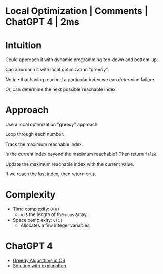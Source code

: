 # Local Optimization | Comments | ChatGPT 4 | 2ms

# Intuition

Could approach it with dynamic programming top-down and bottom-up.

Can approach it with local optimization "greedy".

Notice that having reached a particular index we can determine failure.

Or, can determine the next possible reachable index.

# Approach

Use a local optimization "greedy" approach.

Loop through each number.

Track the maximum reachable index.

Is the current index beyond the maximum reachable? Then return `false`.

Update the maximum reachable index with the current value.

If we reach the last index, then return `true`.

# Complexity

- Time complexity: `O(n)`
    - `n` is the length of the `nums` array.
- Space complexity: `O(1)`
    - Allocates a few integer variables.

# ChatGPT 4

- [Greedy Algorithms in CS](https://chat.openai.com/share/974b558b-cb3c-4953-8686-91ec91ca2009)
- [Solution with explanation](https://chat.openai.com/share/f7bd350a-2ef4-406f-8b7a-3003eca3c171)
